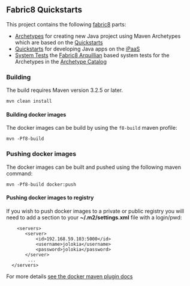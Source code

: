 ## Fabric8 Quickstarts

This project contains the following [fabric8](http://fabric8.io/) parts: 

* [Archetypes](archetypes) for creating new Java project using Maven Archetypes which are based on the [Quickstarts](quickstart)
* [Quickstarts](quickstart) for developing Java apps on the [iPaaS](http://fabric8.io/guide/ipaas.html) 
* [System Tests](archetype-itests) the [Fabric8 Arquillian](https://github.com/fabric8io/fabric8/tree/master/components/fabric8-arquillian) based system tests for the Archetypes in the [Archetype Catalog](archetypes-catalog) 

### Building

The build requires Maven version 3.2.5 or later.

    mvn clean install
    
#### Building docker images

The docker images can be build by using the `f8-build` maven profile:

    mvn -Pf8-build

### Pushing docker images 

The docker images can be built and pushed using the following maven command:

    mvn -Pf8-build docker:push

#### Pushing docker images to registry

If you wish to push docker images to a private or public registry you will need to add a section to your **~/.m2/settings.xml** file with a login/pwd:

```
	<servers>
       <server>
           <id>192.168.59.103:5000</id>
           <username>jolokia</username>
           <password>jolokia</password>
       </server>
        ...
  </servers>
```

For more details [see the docker maven plugin docs](http://ro14nd.de/docker-maven-plugin/authentication.html)
